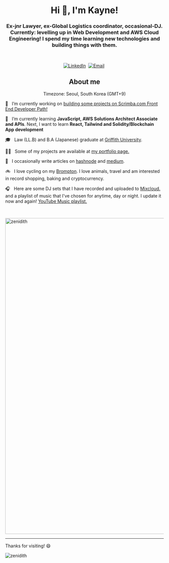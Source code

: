 <h1 align="center">Hi 👋, I'm Kayne!</h1>

<h3 align="center">Ex-jnr Lawyer, ex-Global Logistics coordinator, occasional-DJ. Currently: levelling up in Web Development and AWS Cloud Engineering! I spend my time learning new technologies and building things with them.</h3>

<br/>

<p align="center">
<a href="https://www.linkedin.com/in/ksheenan"><img src="https://img.shields.io/badge/linkedin-%230077B5.svg?&style=for-the-badge&logo=linkedin&logoColor=white" alt="LinkedIn" /></a>&nbsp;
<a href="mailto:k.sheenan@gmail.com"><img src="https://img.shields.io/badge/Gmail-D14836?style=for-the-badge&logo=gmail&logoColor=white" alt="Email" /></a>&nbsp;
</p>

<h2 align="center">About me</h2>
<p align="center">
Timezone: Seoul, South Korea (GMT+9)
</p>

🔭 &nbsp; I’m currently working on <a href="https://www.scrimba.com/learn/frontend" target="_blank">building some projects on Scrimba.com Front End Developer Path!</a>

🌱 &nbsp; I’m currently learning **JavaScript, AWS Solutions Architect Associate and APIs**. Next, I want to learn **React, Tailwind and Solidity/Blockchain App development**
 
🎓 &nbsp; Law (LL.B) and B.A (Japanese) graduate at [Griffith University](https://www.griffith.edu.au/).

👨‍💻 &nbsp; Some of my projects are available at [my portfolio page.](https://zenidith.github.io/portfolio-fcc/)

📝  &nbsp; I occasionally write articles on [hashnode](https://kayne.hashnode.dev/) and [medium](https://medium.com/@kayne-tech).

🚲  &nbsp; I love cycling on my [Brompton](https://www.brompton.com/). I love animals, travel and am interested in record shopping, baking and cryptocurrency.

🎧 &nbsp; Here are some DJ sets that I have recorded and uploaded to [Mixcloud.](https://www.mixcloud.com/kaynesheenan/uploads/) and a playlist of music that I've chosen for anytime, day or night. I update it now and again! [YouTube Music playlist.](https://music.youtube.com/playlist?list=PLu-jfJvgfD00960Tv42A5vCKQjz4EJuop)

<!-- <h3 align="center">Languages and Tools:</h3>

<br/>

<p align="left"> 
 
<a href="https://www.w3.org/html/" target="_blank"> <img src="https://raw.githubusercontent.com/devicons/devicon/master/icons/html5/html5-original-wordmark.svg" alt="html5" width="50" height="50"/> </a> <a href="https://www.w3schools.com/css/" target="_blank"> <img src="https://raw.githubusercontent.com/devicons/devicon/master/icons/css3/css3-original-wordmark.svg" alt="css3" width="50" height="50"/> </a> <a href="https://getbootstrap.com" target="_blank"> <img src="https://raw.githubusercontent.com/devicons/devicon/master/icons/bootstrap/bootstrap-plain-wordmark.svg" alt="bootstrap" width="50" height="50"/> </a> <a href="https://developer.mozilla.org/en-US/docs/Web/JavaScript" target="_blank"> <img src="https://raw.githubusercontent.com/devicons/devicon/master/icons/javascript/javascript-original.svg" alt="javascript" width="50" height="50"/> </a>
<a href="https://aws.amazon.com" target="_blank"> <img src="https://raw.githubusercontent.com/devicons/devicon/master/icons/amazonwebservices/amazonwebservices-original-wordmark.svg" alt="aws" width="50" height="50"/> </a> <a href="https://www.figma.com/" target="_blank"> <img src="https://www.vectorlogo.zone/logos/figma/figma-icon.svg" alt="figma" width="50" height="50"/> </a>   <a href="https://www.ruby-lang.org/en/" target="_blank"> <img src="https://raw.githubusercontent.com/devicons/devicon/master/icons/ruby/ruby-original.svg" alt="ruby" width="50" height="50"/> </a> 

</p>
 -->

<br />
<p align="center" style="display:inline">
<p><img align="center" src="https://github-readme-streak-stats.herokuapp.com?user=zenidith&theme=dark&hide_border=true" alt="zenidith" width="1000" /></p>
<!-- <img src="https://github-readme-stats.vercel.app/api/top-langs/?username=zenidith&layout=compact&theme=radical" width="400" /> -->
</p>

---

Thanks for visiting! :smile: <p align="left"> <img src="https://komarev.com/ghpvc/?username=zenidith&label=Profile%20views&color=0e75b6&style=flat" alt="zenidith" /> </p>

